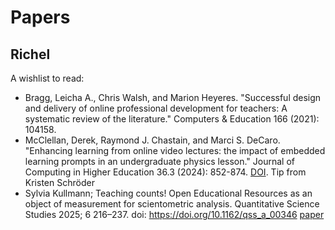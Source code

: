 # Papers

## Richel

A wishlist to read:

- Bragg, Leicha A., Chris Walsh, and Marion Heyeres.
  "Successful design and delivery of online professional development for
  teachers: A systematic review of the literature."
  Computers & Education 166 (2021): 104158.
- McClellan, Derek, Raymond J. Chastain, and Marci S. DeCaro.
  "Enhancing learning from online video lectures:
  the impact of embedded learning prompts in an undergraduate physics lesson."
  Journal of Computing in Higher Education 36.3 (2024): 852-874.
  [DOI](https://doi.org/10.1007/s12528-023-09379-w).
  Tip from Kristen Schröder
- Sylvia Kullmann; Teaching counts!
  Open Educational Resources as an object of measurement
  for scientometric analysis.
  Quantitative Science Studies 2025; 6 216–237.
  doi: <https://doi.org/10.1162/qss_a_00346>
  [paper](https://direct.mit.edu/qss/article/doi/10.1162/qss_a_00346/126307/Teaching-counts-Open-Educational-Resources-as-an)
